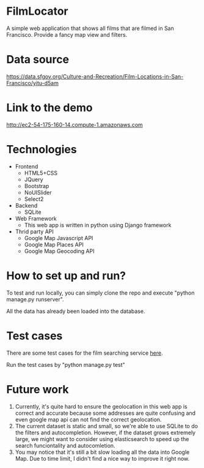 # FilmLocator
A simple web application that shows all films that are filmed in San Francisco. Provide a fancy map view and filters.

# Data source
https://data.sfgov.org/Culture-and-Recreation/Film-Locations-in-San-Francisco/yitu-d5am

# Link to the demo
http://ec2-54-175-160-14.compute-1.amazonaws.com

# Technologies
- Frontend
  - HTML5+CSS
  - JQuery
  - Bootstrap
  - NoUISlider
  - Select2
- Backend
  - SQLite
- Web Framework
  - This web app is written in python using Django framework
- Thrid party API
  - Google Map Javascript API
  - Google Map Places API
  - Google Map Geocoding API

# How to set up and run?
To test and run locally, you can simply clone the repo and execute "python manage.py runserver". 

All the data has already been loaded into the database.

# Test cases
There are some test cases for the film searching service <a href="https://github.com/zym242/FilmLocator/blob/master/webapp/tests.py">here</a>.

Run the test cases by "python manage.py test"

# Future work
1. Currently, it's quite hard to ensure the geolocation in this web app is correct and accurate because some addresses are quite confusing and even google map api can not find the correct geolocation.
2. The current dataset is static and small, so we're able to use SQLite to do the filters and autocompletion. However, if the dataset grows extremely large, we might want to consider using elasticsearch to speed up the search funciontality and autocomletion.
3. You may notice that it's still a bit slow loading all the data into Google Map. Due to time limit, I didn't find a nice way to improve it right now.



